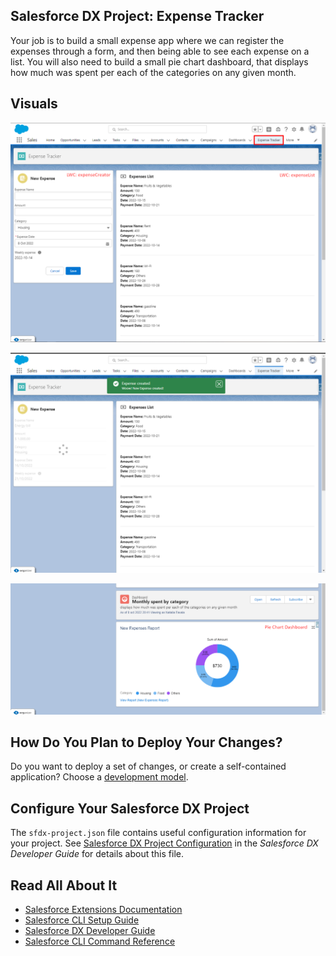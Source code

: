 ## Salesforce DX Project: Expense Tracker

Your job is to build a small expense app where we can register the expenses through a form, and then being able to see each expense on a list.
You will also need to build a small pie chart dashboard, that displays how much was spent per each of the categories on any given month.

## Visuals

![ScreenShot](https://github.com/nfavala/Expense-Tracker/blob/master/Screenshot_3.png)

![ScreenShot](https://github.com/nfavala/Expense-Tracker/blob/master/Screenshot_2.png)

![ScreenShot](https://github.com/nfavala/Expense-Tracker/blob/master/Screenshot_1.png)



## How Do You Plan to Deploy Your Changes?

Do you want to deploy a set of changes, or create a self-contained application? Choose a [development model](https://developer.salesforce.com/tools/vscode/en/user-guide/development-models).

## Configure Your Salesforce DX Project

The `sfdx-project.json` file contains useful configuration information for your project. See [Salesforce DX Project Configuration](https://developer.salesforce.com/docs/atlas.en-us.sfdx_dev.meta/sfdx_dev/sfdx_dev_ws_config.htm) in the _Salesforce DX Developer Guide_ for details about this file.

## Read All About It

- [Salesforce Extensions Documentation](https://developer.salesforce.com/tools/vscode/)
- [Salesforce CLI Setup Guide](https://developer.salesforce.com/docs/atlas.en-us.sfdx_setup.meta/sfdx_setup/sfdx_setup_intro.htm)
- [Salesforce DX Developer Guide](https://developer.salesforce.com/docs/atlas.en-us.sfdx_dev.meta/sfdx_dev/sfdx_dev_intro.htm)
- [Salesforce CLI Command Reference](https://developer.salesforce.com/docs/atlas.en-us.sfdx_cli_reference.meta/sfdx_cli_reference/cli_reference.htm)
